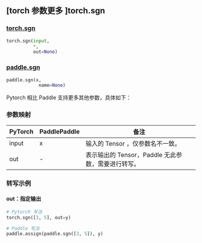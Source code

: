 ## [torch 参数更多 ]torch.sgn
### [torch.sgn](https://pytorch.org/docs/stable/generated/torch.sgn.html?highlight=torch+sgn#torch.sgn)

```python
torch.sgn(input,
          *,
          out=None)
```

### [paddle.sgn](https://www.paddlepaddle.org.cn/documentation/docs/zh/api/paddle/sgn_cn.html)

```python
paddle.sgn(x,
            name=None)
```

Pytorch 相比 Paddle 支持更多其他参数，具体如下：
### 参数映射
| PyTorch       | PaddlePaddle | 备注                                                   |
| ------------- | ------------ | ------------------------------------------------------ |
| input         | x            | 输入的 Tensor ，仅参数名不一致。                                      |
| out           | -            | 表示输出的 Tensor，Paddle 无此参数，需要进行转写。               |


### 转写示例
#### out：指定输出
```python
# Pytorch 写法
torch.sgn([3, 5], out=y)

# Paddle 写法
paddle.assign(paddle.sgn([3, 5]), y)
```

